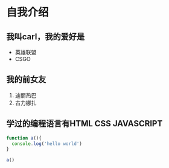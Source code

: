 # 自我介绍
## 我叫carl，我的爱好是
* 英雄联盟
* CSGO
## 我的前女友
1. 迪丽热巴
2. 古力娜扎
## 学过的编程语言有HTML CSS JAVASCRIPT
```javascript
function a(){
  console.log('hello world')
}

a()
```
